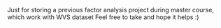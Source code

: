 Just for storing a previous factor analysis project during master course, which work with WVS dataset
Feel free to take and hope it helps :)

<!---
Esther116/Esther116 is a ✨ special ✨ repository because its `README.md` (this file) appears on your GitHub profile.
You can click the Preview link to take a look at your changes.
--->
